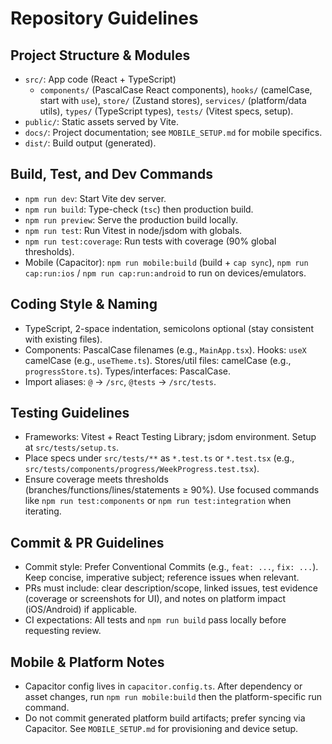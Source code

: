 # Repository Guidelines

## Project Structure & Modules
- `src/`: App code (React + TypeScript)
  - `components/` (PascalCase React components), `hooks/` (camelCase, start with `use`), `store/` (Zustand stores), `services/` (platform/data utils), `types/` (TypeScript types), `tests/` (Vitest specs, setup).
- `public/`: Static assets served by Vite.
- `docs/`: Project documentation; see `MOBILE_SETUP.md` for mobile specifics.
- `dist/`: Build output (generated).

## Build, Test, and Dev Commands
- `npm run dev`: Start Vite dev server.
- `npm run build`: Type-check (`tsc`) then production build.
- `npm run preview`: Serve the production build locally.
- `npm run test`: Run Vitest in node/jsdom with globals.
- `npm run test:coverage`: Run tests with coverage (90% global thresholds).
- Mobile (Capacitor): `npm run mobile:build` (build + `cap sync`), `npm run cap:run:ios` / `npm run cap:run:android` to run on devices/emulators.

## Coding Style & Naming
- TypeScript, 2-space indentation, semicolons optional (stay consistent with existing files).
- Components: PascalCase filenames (e.g., `MainApp.tsx`). Hooks: `useX` camelCase (e.g., `useTheme.ts`). Stores/util files: camelCase (e.g., `progressStore.ts`). Types/interfaces: PascalCase.
- Import aliases: `@` → `/src`, `@tests` → `/src/tests`.

## Testing Guidelines
- Frameworks: Vitest + React Testing Library; jsdom environment. Setup at `src/tests/setup.ts`.
- Place specs under `src/tests/**` as `*.test.ts` or `*.test.tsx` (e.g., `src/tests/components/progress/WeekProgress.test.tsx`).
- Ensure coverage meets thresholds (branches/functions/lines/statements ≥ 90%). Use focused commands like `npm run test:components` or `npm run test:integration` when iterating.

## Commit & PR Guidelines
- Commit style: Prefer Conventional Commits (e.g., `feat: ...`, `fix: ...`). Keep concise, imperative subject; reference issues when relevant.
- PRs must include: clear description/scope, linked issues, test evidence (coverage or screenshots for UI), and notes on platform impact (iOS/Android) if applicable.
- CI expectations: All tests and `npm run build` pass locally before requesting review.

## Mobile & Platform Notes
- Capacitor config lives in `capacitor.config.ts`. After dependency or asset changes, run `npm run mobile:build` then the platform-specific run command.
- Do not commit generated platform build artifacts; prefer syncing via Capacitor. See `MOBILE_SETUP.md` for provisioning and device setup.


